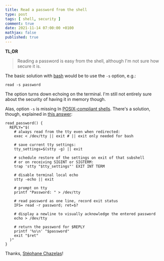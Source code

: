```yaml
---
title: Read a password from the shell
type: post
tags: [ shell, security ]
comment: true
date: 2021-11-14 07:00:00 +0100
mathjax: false
published: true
---
```


**TL;DR**

> Reading a password is easy from the shell, although I'm not sure how
> secure it is.

The basic solution with [bash][] would be to use the `-s` option, e.g.:

```shell
read -s password
```

The option turns down echoing on the terminal. I'm still not entirely
sure about the security of having it in memory though.

Alas, option `-s` is missing In [POSIX-compliant shells][]. There's a
solution, though, explained in [this answer][]:

```shell
read_password() {
  REPLY="$(
    # always read from the tty even when redirected:
    exec < /dev/tty || exit # || exit only needed for bash

    # save current tty settings:
    tty_settings=$(stty -g) || exit

    # schedule restore of the settings on exit of that subshell
    # or on receiving SIGINT or SIGTERM:
    trap 'stty "$tty_settings"' EXIT INT TERM

    # disable terminal local echo
    stty -echo || exit

    # prompt on tty
    printf "Password: " > /dev/tty

    # read password as one line, record exit status
    IFS= read -r password; ret=$?

    # display a newline to visually acknowledge the entered password
    echo > /dev/tty

    # return the password for $REPLY
    printf '%s\n' "$password"
    exit "$ret"
  )"
}
```

Thanks, [Stéphane Chazelas][]!

[bash]: https://www.gnu.org/software/bash/
[this answer]: https://unix.stackexchange.com/questions/222974/ask-for-a-password-in-posix-compliant-shell
[Stéphane Chazelas]: https://unix.stackexchange.com/users/22565/st%c3%a9phane-chazelas
[POSIX-compliant shells]: https://pubs.opengroup.org/onlinepubs/9699919799/utilities/read.html
